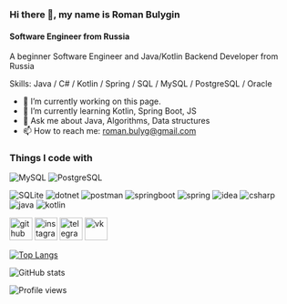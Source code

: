 ### Hi there 👋, my name is Roman Bulygin
#### Software Engineer from Russia
A beginner Software Engineer and Java/Kotlin Backend Developer from Russia

Skills: Java / C# / Kotlin / Spring / SQL / MySQL / PostgreSQL / Oracle

- 🔭 I’m currently working on this page. 
- 🌱 I’m currently learning Kotlin, Spring Boot, JS 
- 💬 Ask me about Java, Algorithms, Data structures 
- 📫 How to reach me: roman.bulyg@gmail.com 

<h3>Things I code with</h3>
<p>
  <img alt="MySQL" src="https://img.shields.io/badge/MySQL-005C84?style=for-the-badge&logo=mysql&logoColor=white" />
<img alt="PostgreSQL" src="https://img.shields.io/badge/PostgreSQL-316192?style=for-the-badge&logo=postgresql&logoColor=white" />
</p>
<img alt="SQLite" src="https://img.shields.io/badge/SQLite-07405E?style=for-the-badge&logo=sqlite&logoColor=white" />
<img alt="dotnet" src="https://img.shields.io/badge/.NET-512BD4?style=for-the-badge&logo=dotnet&logoColor=white" />
<img alt="postman" src="https://img.shields.io/badge/Postman-FF6C37?style=for-the-badge&logo=Postman&logoColor=white" />
<img alt="springboot" src="https://img.shields.io/badge/Spring_Boot-F2F4F9?style=for-the-badge&logo=spring-boot" />
<img alt="spring" src="https://img.shields.io/badge/Spring-6DB33F?style=for-the-badge&logo=spring&logoColor=white" />
<img alt="idea" src="https://img.shields.io/badge/IntelliJ_IDEA-000000.svg?style=for-the-badge&logo=intellij-idea&logoColor=white" />
<img alt="csharp" src="https://img.shields.io/badge/C%23-239120?style=for-the-badge&logo=c-sharp&logoColor=white" />
<img alt="java" src="https://img.shields.io/badge/Java-ED8B00?style=for-the-badge&logo=java&logoColor=white" />
<img alt="kotlin" src="https://img.shields.io/badge/Kotlin-0095D5?&style=for-the-badge&logo=kotlin&logoColor=white" />
</p>


[<img src='https://cdn.jsdelivr.net/npm/simple-icons@3.0.1/icons/github.svg' alt='github' height='40'>](https://github.com/romekbulogin)  [<img src='https://cdn.jsdelivr.net/npm/simple-icons@3.0.1/icons/instagram.svg' alt='instagram' height='40'>](https://www.instagram.com/romabulyginn/)  [<img src='https://cdn.jsdelivr.net/npm/simple-icons@3.0.1/icons/telegram.svg' alt='telegram' height='40'>](https://t.me/romek_bulogin)  [<img src='https://cdn.jsdelivr.net/npm/simple-icons@3.0.1/icons/vk.svg' alt='vk' height='40'>](https://vk.com/romek_bulogin)  

[![Top Langs](https://github-readme-stats.vercel.app/api/top-langs/?username=romekbulogin)](https://github.com/anuraghazra/github-readme-stats)

![GitHub stats](https://github-readme-stats.vercel.app/api?username=romekbulogin&show_icons=true&theme=dark)  

![Profile views](https://gpvc.arturio.dev/romekbulogin)  
